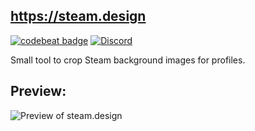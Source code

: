## https://steam.design
[![codebeat badge](https://codebeat.co/badges/104ae168-7f7e-48bb-9e21-1eb3d0062bbc)](https://codebeat.co/projects/github-com-sapic-sapic-master)
 [![Discord](https://discordapp.com/api/guilds/304986224467378177/widget.png)](https://discord.gg/jnqnHuX)


Small tool to crop Steam background images for profiles.

## Preview:

![Preview of steam.design](http://i.oddball.tf/ppIHb.jpg?raw=true)
